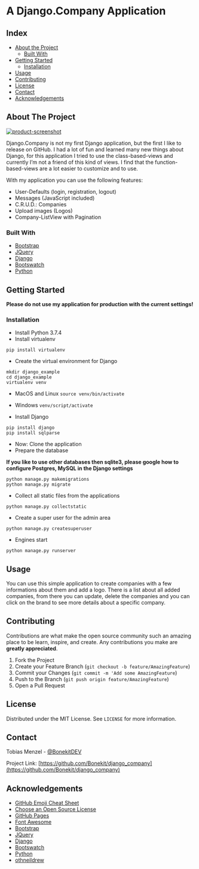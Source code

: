 # A Django.Company Application

<!-- TABLE OF CONTENTS -->
## Index

* [About the Project](#about-the-project)
  * [Built With](#built-with)
* [Getting Started](#getting-started)
  * [Installation](#installation)
* [Usage](#usage)
* [Contributing](#contributing)
* [License](#license)
* [Contact](#contact)
* [Acknowledgements](#acknowledgements)

<!-- ABOUT THE PROJECT -->
## About The Project
[![product-screenshot]]()

Django.Company is not my first Django application, but the first I like to release on GitHub. I had a lot of fun and learned many new things about Django, for this application I tried to use the class-based-views and currently I’m not a friend of this kind of views. I find that the function-based-views are a lot easier to customize and to use.

With my application you can use the following features:
* User-Defaults (login, registration, logout)
* Messages (JavaScript included)
* C.R.U.D.: Companies
* Upload images (Logos)
* Company-ListView with Pagination


### Built With

* [Bootstrap](https://getbootstrap.com)
* [JQuery](https://jquery.com)
* [Django]([https://djangoproject.com])
* [Bootswatch]([https://bootswatch.com])
* [Python](https://python.org)


<!-- GETTING STARTED -->
## Getting Started

**Please do not use my application for production with the current settings!**

### Installation

* Install Python 3.7.4
* Install virtualenv
```
pip install virtualenv
```
* Create the virtual environment for Django
```
mkdir django_example
cd django_example
virtualenv venv
```
* MacOS and Linux
`source venv/bin/activate`

* Windows
`venv/script/activate`

* Install Django
```
pip install django
pip install sqlparse
````
* Now: Clone the application
* Prepare the database

**If you like to use other databases then sqlite3, please google how to configure Postgres, MySQL in the Django settings**

```
python manage.py makemigrations
python manage.py migrate
```
* Collect all static files from the applications
```
python manage.py collectstatic
```
* Create a super user for the admin area
```
python manage.py createsuperuser
```
* Engines start
```
python manage.py runserver
```

<!-- USAGE EXAMPLES -->
## Usage

You can use this simple application to create companies with a few informations about them and add a logo. 
There is a list about all added companies, from there you can update, delete the companies and you can click on the brand to see more details about a specific company. 

<!-- CONTRIBUTING -->
## Contributing

Contributions are what make the open source community such an amazing place to be learn, inspire, and create. Any contributions you make are **greatly appreciated**.

1. Fork the Project
2. Create your Feature Branch (`git checkout -b feature/AmazingFeature`)
3. Commit your Changes (`git commit -m 'Add some AmazingFeature`)
4. Push to the Branch (`git push origin feature/AmazingFeature`)
5. Open a Pull Request

<!-- LICENSE -->
## License

Distributed under the MIT License. See `LICENSE` for more information.

<!-- CONTACT -->
## Contact

Tobias Menzel - [@BonekitDEV](https://twitter.com/BonekitDEV)

Project Link: [https://github.com/Bonekit/django_company](https://github.com/Bonekit/django_company)

<!-- ACKNOWLEDGEMENTS -->
## Acknowledgements
* [GitHub Emoji Cheat Sheet](https://www.webpagefx.com/tools/emoji-cheat-sheet)
* [Choose an Open Source License](https://choosealicense.com)
* [GitHub Pages](https://pages.github.com)
* [Font Awesome](https://fontawesome.com)
* [Bootstrap](https://getbootstrap.com)
* [JQuery](https://jquery.com)
* [Django]([https://djangoproject.com])
* [Bootswatch]([https://bootswatch.com])
* [Python](https://python.org)
* [othneildrew]([https://github.com/othneildrew])

<!-- MARKDOWN LINKS & IMAGES -->
[product-screenshot]: https://raw.githubusercontent.com/Bonekit/django_company/master/screenshot.png